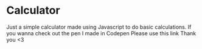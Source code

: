 # Calculator
Just a simple calculator made using Javascript to do basic calculations. 
If you wanna check out the pen I made in Codepen Please use this link 
Thank you <3
